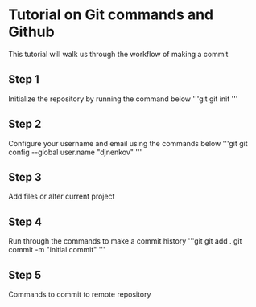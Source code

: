 # Tutorial on Git commands and Github
This tutorial will walk us through the workflow of making a commit

## Step 1
Initialize the repository by running the command below
'''git
git init
'''

## Step 2
Configure your username and email using the commands below
'''git
git config --global user.name "djnenkov"
'''

## Step 3
Add files or alter current project

## Step 4
Run through the commands to make a commit history
'''git
git add .
git commit -m "initial commit"
'''

## Step 5
Commands to commit to remote repository

